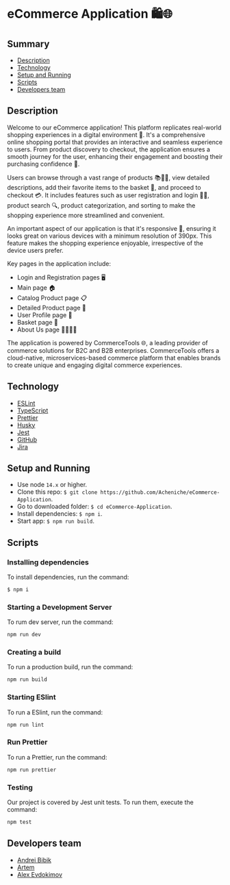 # eCommerce Application 🛍️🌐

## Summary
- [Description](#Description)
- [Technology](#Technology)
- [Setup and Running](#Setup-and-Running)
- [Scripts](#Scripts)
- [Developers team](#Developers-team)

## Description 
Welcome to our eCommerce application! This platform replicates real-world shopping experiences in a digital environment 🏪. It's a comprehensive online shopping portal that provides an interactive and seamless experience to users. From product discovery to checkout, the application ensures a smooth journey for the user, enhancing their engagement and boosting their purchasing confidence 🚀.

Users can browse through a vast range of products 📚👗👟, view detailed descriptions, add their favorite items to the basket 🛒, and proceed to checkout 💳. It includes features such as user registration and login 📝🔐, product search 🔍, product categorization, and sorting to make the shopping experience more streamlined and convenient.

An important aspect of our application is that it's responsive 📲, ensuring it looks great on various devices with a minimum resolution of 390px. This feature makes the shopping experience enjoyable, irrespective of the device users prefer.

Key pages in the application include:

- Login and Registration pages 🖥️
- Main page 🏠
- Catalog Product page 📋
- Detailed Product page 🔎
- User Profile page 👤
- Basket page 🛒
- About Us page 🙋‍♂️🙋‍♀️

The application is powered by CommerceTools 🌐, a leading provider of commerce solutions for B2C and B2B enterprises. CommerceTools offers a cloud-native, microservices-based commerce platform that enables brands to create unique and engaging digital commerce experiences.


## Technology
- [ESLint](https://eslint.org/)
- [TypeScript](https://www.typescriptlang.org/)
- [Prettier](https://prettier.io/)
- [Husky](https://github.com/typicode/husky#readme)
- [Jest](https://www.typescriptlang.org/)
- [GitHub](https://docs.github.com/)
- [Jira](https://www.atlassian.com/software/jira/guides/getting-started/basics#step-1-create-a-project)

## Setup and Running

- Use node ```14.x``` or higher.
- Clone this repo: ```$ git clone https://github.com/Acheniche/eCommerce-Application```.
- Go to downloaded folder: ```$ cd eCommerce-Application```.
- Install dependencies: ```$ npm i```.
- Start app: ```$ npm run build```.

## Scripts

### Installing dependencies
To install dependencies, run the command:
```sh
$ npm i
```

### Starting a Development Server
To rum dev server, run the command:
```sh
npm run dev
```

### Creating a build
To run a production build, run the command: 
```sh
npm run build
```

### Starting ESlint 
To run a ESlint, run the command: 
```sh
npm run lint
```

### Run Prettier
To run a Prettier, run the command: 
```sh
npm run prettier
```

### Testing

Our project is covered by Jest unit tests. To run them, execute the command: 
```sh
npm test
```

## Developers team

- [Andrei Bibik](https://github.com/acheniche)
- [Artem](https://github.com/ChessMasterr)
- [Alex Evdokimov](https://github.com/yomayo666)
